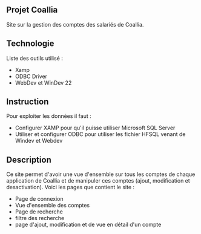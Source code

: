 ## Projet Coallia
Site sur la gestion des comptes des salariés de Coallia.

## Technologie
Liste des outils utilisé :
* Xamp
* ODBC Driver
* WebDev et WinDev 22

## Instruction
Pour exploiter les données il faut :
* Configurer XAMP pour qu'il puisse utiliser Microsoft SQL Server 
* Utiliser et configurer ODBC pour utiliser les fichier HFSQL venant de Windev et Webdev

## Description
Ce site permet d'avoir une vue d'ensemble sur tous les comptes de chaque application de Coallia et de manipuler ces comptes (ajout, modification et desactivation).
Voici les pages que contient le site :
* Page de connexion
* Vue d'ensemble des comptes
* Page de recherche
* filtre des recherche 
* page d'ajout, modification et de vue en détail d'un compte

